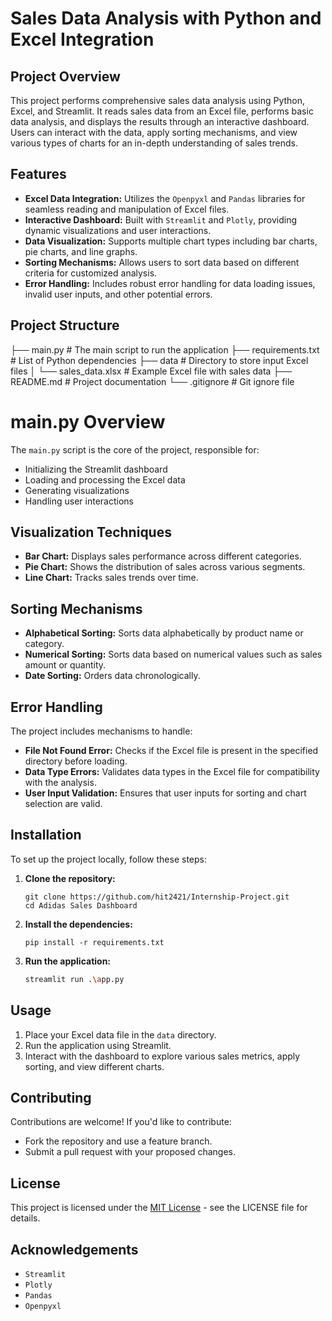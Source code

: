 # Sales Data Analysis with Python and Excel Integration

## Project Overview

This project performs comprehensive sales data analysis using Python, Excel, and Streamlit. It reads sales data from an Excel file, performs basic data analysis, and displays the results through an interactive dashboard. Users can interact with the data, apply sorting mechanisms, and view various types of charts for an in-depth understanding of sales trends.

## Features

- **Excel Data Integration:** Utilizes the `Openpyxl` and `Pandas` libraries for seamless reading and manipulation of Excel files.
- **Interactive Dashboard:** Built with `Streamlit` and `Plotly`, providing dynamic visualizations and user interactions.
- **Data Visualization:** Supports multiple chart types including bar charts, pie charts, and line graphs.
- **Sorting Mechanisms:** Allows users to sort data based on different criteria for customized analysis.
- **Error Handling:** Includes robust error handling for data loading issues, invalid user inputs, and other potential errors.

## Project Structure


├── main.py                  # The main script to run the application
├── requirements.txt         # List of Python dependencies
├── data                     # Directory to store input Excel files
│   └── sales_data.xlsx      # Example Excel file with sales data
├── README.md                # Project documentation
└── .gitignore               # Git ignore file

# main.py Overview

The `main.py` script is the core of the project, responsible for:

- Initializing the Streamlit dashboard
- Loading and processing the Excel data
- Generating visualizations
- Handling user interactions

## Visualization Techniques

- **Bar Chart:** Displays sales performance across different categories.
- **Pie Chart:** Shows the distribution of sales across various segments.
- **Line Chart:** Tracks sales trends over time.

## Sorting Mechanisms

- **Alphabetical Sorting:** Sorts data alphabetically by product name or category.
- **Numerical Sorting:** Sorts data based on numerical values such as sales amount or quantity.
- **Date Sorting:** Orders data chronologically.

## Error Handling

The project includes mechanisms to handle:

- **File Not Found Error:** Checks if the Excel file is present in the specified directory before loading.
- **Data Type Errors:** Validates data types in the Excel file for compatibility with the analysis.
- **User Input Validation:** Ensures that user inputs for sorting and chart selection are valid.

## Installation

To set up the project locally, follow these steps:

1. **Clone the repository:**

    ```
    git clone https://github.com/hit2421/Internship-Project.git
    cd Adidas Sales Dashboard
    ```

2. **Install the dependencies:**

    ```
    pip install -r requirements.txt
    ```

3. **Run the application:**

    ```bash
    streamlit run .\app.py
    ```

## Usage

1. Place your Excel data file in the `data` directory.
2. Run the application using Streamlit.
3. Interact with the dashboard to explore various sales metrics, apply sorting, and view different charts.

## Contributing

Contributions are welcome! If you'd like to contribute:
- Fork the repository and use a feature branch.
- Submit a pull request with your proposed changes.

## License

This project is licensed under the [MIT License](LICENSE) - see the LICENSE file for details.

## Acknowledgements

- `Streamlit`
- `Plotly`
- `Pandas`
- `Openpyxl`

